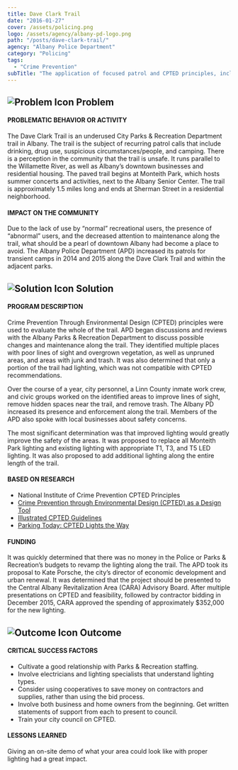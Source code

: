 ```yaml
---
title: Dave Clark Trail
date: "2016-01-27"
cover: /assets/policing.png
logo: /assets/agency/albany-pd-logo.png
path: "/posts/dave-clark-trail/"
agency: "Albany Police Department"
category: "Policing"
tags:
  - "Crime Prevention"
subTitle: "The application of focused patrol and CPTED principles, including improved lighting, aim to reduce misuse of a city trail and increase the public's perception of safety."
---
```

## ![Problem Icon](https://github.com/google/material-design-icons/raw/master/alert/1x_web/ic_error_outline_black_48dp.png "Problem") Problem

#### PROBLEMATIC BEHAVIOR OR ACTIVITY

The Dave Clark Trail is an underused City Parks & Recreation Department trail in Albany. The trail is the subject of recurring patrol calls that include drinking, drug use, suspicious circumstances/people, and camping. There is a perception in the community that the trail is unsafe. It runs parallel to the Willamette River, as well as Albany’s downtown businesses and residential housing. The paved trail begins at Monteith Park, which hosts summer concerts and activities, next to the Albany Senior Center. The trail is approximately 1.5 miles long and ends at Sherman Street in a residential neighborhood.

#### IMPACT ON THE COMMUNITY

Due to the lack of use by “normal” recreational users, the presence of “abnormal” users, and the decreased attention to maintenance along the trail, what should be a pearl of downtown Albany had become a place to avoid. The Albany Police Department (APD) increased its patrols for transient camps in 2014 and 2015 along the Dave Clark Trail and within the adjacent parks.

## ![Solution Icon](https://github.com/google/material-design-icons/raw/master/action/1x_web/ic_lightbulb_outline_black_48dp.png "Solution") Solution

#### PROGRAM DESCRIPTION

Crime Prevention Through Environmental Design (CPTED) principles were used to evaluate the whole of the trail. APD began discussions and reviews with the Albany Parks & Recreation Department to discuss possible changes and maintenance along the trail. They identified multiple places with poor lines of sight and overgrown vegetation, as well as unpruned areas, and areas with junk and trash. It was also determined that only a portion of the trail had lighting, which was not compatible with CPTED recommendations.

Over the course of a year, city personnel, a Linn County inmate work crew, and civic groups worked on the identified areas to improve lines of sight, remove hidden spaces near the trail, and remove trash. The Albany PD increased its presence and enforcement along the trail. Members of the APD also spoke with local businesses about safety concerns.

The most significant determination was that improved lighting would greatly improve the safety of the areas. It was proposed to replace all Monteith Park lighting and existing lighting with appropriate T1, T3, and T5 LED lighting. It was also proposed to add additional lighting along the entire length of the trail.

#### BASED ON RESEARCH

- National Institute of Crime Prevention CPTED Principles
- [Crime Prevention through Environmental Design (CPTED) as a Design Tool](http://tacomapermits.org/wp-content/uploads/2013/09/L-1401-CPTED-Examples.pdf)
- [Illustrated CPTED Guidelines](https://sarkissian.com.au/wp-content/uploads/2010/11/Working-paper-5-CPTED-final.pdf)
- [Parking Today: CPTED Lights the Way](https://www.parkingtoday.com/articledetails.php?id=924)

#### FUNDING

It was quickly determined that there was no money in the Police or Parks & Recreation’s budgets to revamp the lighting along the trail. The APD took its proposal to Kate Porsche, the city’s director of economic development and urban renewal. It was determined that the project should be presented to the Central Albany Revitalization Area (CARA) Advisory Board. After multiple presentations on CPTED and feasibility, followed by contractor bidding in December 2015, CARA approved the spending of approximately $352,000 for the new lighting.

## ![Outcome Icon](https://github.com/google/material-design-icons/raw/master/action/1x_web/ic_view_list_black_48dp.png "Outcome") Outcome

#### CRITICAL SUCCESS FACTORS

- Cultivate a good relationship with Parks & Recreation staffing.
- Involve electricians and lighting specialists that understand lighting types.
- Consider using cooperatives to save money on contractors and supplies, rather than using the bid process.
- Involve both business and home owners from the beginning. Get written statements of support from each to present to council.
- Train your city council on CPTED.

#### LESSONS LEARNED

Giving an on-site demo of what your area could look like with proper lighting had a great impact.
